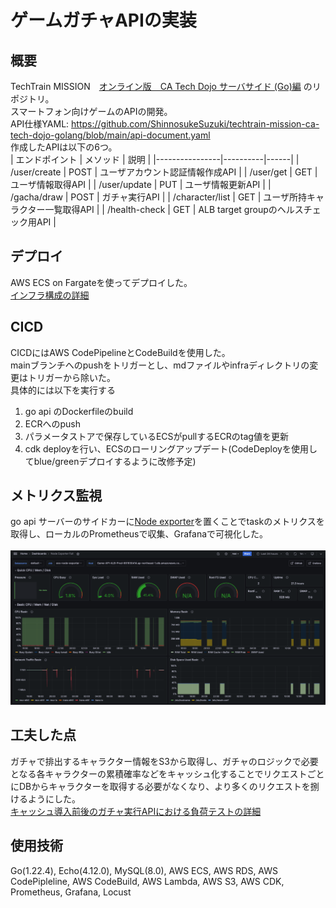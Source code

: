 # ゲームガチャAPIの実装

## 概要
TechTrain MISSION　[オンライン版　CA Tech Dojo サーバサイド (Go)編](https://techtrain.dev/missions/12) のリポジトリ。<br>
スマートフォン向けゲームのAPIの開発。<br>
API仕様YAML: https://github.com/ShinnosukeSuzuki/techtrain-mission-ca-tech-dojo-golang/blob/main/api-document.yaml<br>
作成したAPIは以下の6つ。<br>
| エンドポイント | メソッド | 説明 |
|----------------|----------|------|
| /user/create | POST | ユーザアカウント認証情報作成API |
| /user/get | GET | ユーザ情報取得API |
| /user/update | PUT | ユーザ情報更新API |
| /gacha/draw | POST | ガチャ実行API |
| /character/list | GET | ユーザ所持キャラクター一覧取得API |
| /health-check | GET | ALB target groupのヘルスチェック用API |

## デプロイ
AWS ECS on Fargateを使ってデプロイした。<br>
[インフラ構成の詳細](https://github.com/ShinnosukeSuzuki/techtrain-mission-ca-tech-dojo-golang/blob/main/infra/game-api-infrastructure/README.md)
## CICD
CICDにはAWS CodePipelineとCodeBuildを使用した。<br>
mainブランチへのpushをトリガーとし、mdファイルやinfraディレクトリの変更はトリガーから除いた。<br>
具体的には以下を実行する
1. go api のDockerfileのbuild
2. ECRへのpush
3. パラメータストアで保存しているECSがpullするECRのtag値を更新
4. cdk deployを行い、ECSのローリングアップデート(CodeDeployを使用してblue/greenデプロイするように改修予定)
## メトリクス監視
go api サーバーのサイドカーに[Node exporter](https://github.com/prometheus/node_exporter)を置くことでtaskのメトリクスを取得し、ローカルのPrometheusで収集、Grafanaで可視化した。<br>
<br>
![alt text](infra/observation/grafana/grafana.png)

## 工夫した点
ガチャで排出するキャラクター情報をS3から取得し、ガチャのロジックで必要となる各キャラクターの累積確率などをキャッシュ化することでリクエストごとにDBからキャラクターを取得する必要がなくなり、より多くのリクエストを捌けるようにした。<br>
[キャッシュ導入前後のガチャ実行APIにおける負荷テストの詳細](https://github.com/ShinnosukeSuzuki/techtrain-mission-ca-tech-dojo-golang/blob/main/infra/performance-test/README.md)

## 使用技術
Go(1.22.4), Echo(4.12.0), MySQL(8.0), AWS ECS, AWS RDS, AWS CodePipleline, AWS CodeBuild, AWS Lambda, AWS S3, AWS CDK, Prometheus, Grafana, Locust
